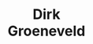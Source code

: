 ---
layout: page
title: <b>Dirk</b> <br> Groeneveld
description: AI2
img: assets/img/dirk.jpeg
redirect: https://scholar.google.com/citations?user=KEhvGNMAAAAJ&hl=en
importance: 6
category: speaker
---